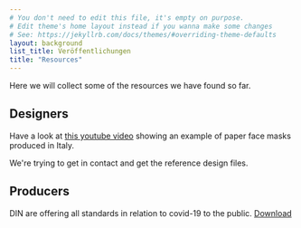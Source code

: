 ```yaml
---
# You don't need to edit this file, it's empty on purpose.
# Edit theme's home layout instead if you wanna make some changes
# See: https://jekyllrb.com/docs/themes/#overriding-theme-defaults
layout: background
list_title: Veröffentlichungen
title: "Resources"
---
```


Here we will collect some of the resources we have found so far.

## Designers

Have a look at [this youtube
video](https://www.youtube.com/watch?v=4BGJIA50tes) showing an example of paper
face masks produced in Italy.

<!-- {% include youtube.html id=4BGJIA50tes %} -->

We're trying to get in contact and get the reference design files.

## Producers

DIN are offering all standards in relation to covid-19 to the public. [Download](https://www.beuth.de/de/webshop-search-support-if?websource=websource&artid=118506130,42221820,62482839,118441766,288863420,288863469,30945341,222811394,222811472,108881933,311258244,119223918,294249464)

